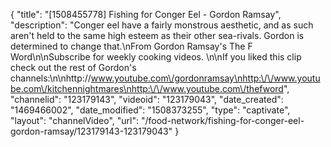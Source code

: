 {
    "title": "[1508455778] Fishing for Conger Eel - Gordon Ramsay",
    "description": "Conger eel have a fairly monstrous aesthetic, and as such aren't held to the same high esteem as their other sea-rivals. Gordon is determined to change that.\nFrom Gordon Ramsay's The F Word\n\nSubscribe for weekly cooking videos. \n\nIf you liked this clip check out the rest of Gordon's channels:\n\nhttp:\/\/www.youtube.com\/gordonramsay\nhttp:\/\/www.youtube.com\/kitchennightmares\nhttp:\/\/www.youtube.com\/thefword",
    "channelid": "123179143",
    "videoid": "123179043",
    "date_created": "1469466002",
    "date_modified": "1508373255",
    "type": "captivate",
    "layout": "channelVideo",
    "url": "\/food-network\/fishing-for-conger-eel-gordon-ramsay\/123179143-123179043"
}